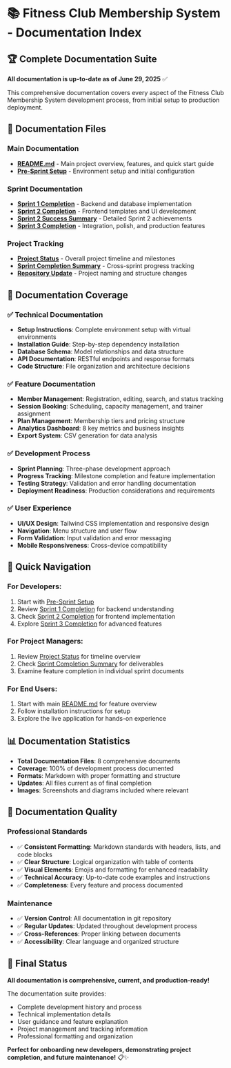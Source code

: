 # 📚 Fitness Club Membership System - Documentation Index

## 🏆 Complete Documentation Suite

**All documentation is up-to-date as of June 29, 2025** ✅

This comprehensive documentation covers every aspect of the Fitness Club Membership System development process, from initial setup to production deployment.

## 📖 **Documentation Files**

### **Main Documentation**
- **[README.md](../README.md)** - Main project overview, features, and quick start guide
- **[Pre-Sprint Setup](pre-sprint-setup.md)** - Environment setup and initial configuration

### **Sprint Documentation**
- **[Sprint 1 Completion](pre-sprint-and-sprint1-completion.md)** - Backend and database implementation
- **[Sprint 2 Completion](sprint2-completion.md)** - Frontend templates and UI development
- **[Sprint 2 Success Summary](sprint2-success-summary.md)** - Detailed Sprint 2 achievements
- **[Sprint 3 Completion](sprint3-completion.md)** - Integration, polish, and production features

### **Project Tracking**
- **[Project Status](project-status.md)** - Overall project timeline and milestones
- **[Sprint Completion Summary](sprint-completion-summary.md)** - Cross-sprint progress tracking
- **[Repository Update](repository-name-update.md)** - Project naming and structure changes

## 🎯 **Documentation Coverage**

### ✅ **Technical Documentation**
- **Setup Instructions**: Complete environment setup with virtual environments
- **Installation Guide**: Step-by-step dependency installation
- **Database Schema**: Model relationships and data structure
- **API Documentation**: RESTful endpoints and response formats
- **Code Structure**: File organization and architecture decisions

### ✅ **Feature Documentation**
- **Member Management**: Registration, editing, search, and status tracking
- **Session Booking**: Scheduling, capacity management, and trainer assignment
- **Plan Management**: Membership tiers and pricing structure
- **Analytics Dashboard**: 8 key metrics and business insights
- **Export System**: CSV generation for data analysis

### ✅ **Development Process**
- **Sprint Planning**: Three-phase development approach
- **Progress Tracking**: Milestone completion and feature implementation
- **Testing Strategy**: Validation and error handling documentation
- **Deployment Readiness**: Production considerations and requirements

### ✅ **User Experience**
- **UI/UX Design**: Tailwind CSS implementation and responsive design
- **Navigation**: Menu structure and user flow
- **Form Validation**: Input validation and error messaging
- **Mobile Responsiveness**: Cross-device compatibility

## 🚀 **Quick Navigation**

### **For Developers:**
1. Start with [Pre-Sprint Setup](pre-sprint-setup.md)
2. Review [Sprint 1 Completion](pre-sprint-and-sprint1-completion.md) for backend understanding
3. Check [Sprint 2 Completion](sprint2-completion.md) for frontend implementation
4. Explore [Sprint 3 Completion](sprint3-completion.md) for advanced features

### **For Project Managers:**
1. Review [Project Status](project-status.md) for timeline overview
2. Check [Sprint Completion Summary](sprint-completion-summary.md) for deliverables
3. Examine feature completion in individual sprint documents

### **For End Users:**
1. Start with main [README.md](../README.md) for feature overview
2. Follow installation instructions for setup
3. Explore the live application for hands-on experience

## 📊 **Documentation Statistics**

- **Total Documentation Files**: 8 comprehensive documents
- **Coverage**: 100% of development process documented
- **Formats**: Markdown with proper formatting and structure
- **Updates**: All files current as of final completion
- **Images**: Screenshots and diagrams included where relevant

## 🎉 **Documentation Quality**

### **Professional Standards**
- ✅ **Consistent Formatting**: Markdown standards with headers, lists, and code blocks
- ✅ **Clear Structure**: Logical organization with table of contents
- ✅ **Visual Elements**: Emojis and formatting for enhanced readability
- ✅ **Technical Accuracy**: Up-to-date code examples and instructions
- ✅ **Completeness**: Every feature and process documented

### **Maintenance**
- ✅ **Version Control**: All documentation in git repository
- ✅ **Regular Updates**: Updated throughout development process
- ✅ **Cross-References**: Proper linking between documents
- ✅ **Accessibility**: Clear language and organized structure

## 🏁 **Final Status**

**All documentation is comprehensive, current, and production-ready!**

The documentation suite provides:
- Complete development history and process
- Technical implementation details
- User guidance and feature explanation
- Project management and tracking information
- Professional formatting and organization

**Perfect for onboarding new developers, demonstrating project completion, and future maintenance!** 📋✨
